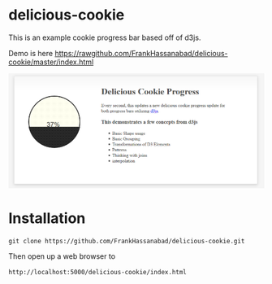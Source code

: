 delicious-cookie
================

This is an example cookie progress bar based off of d3js.

Demo is here https://rawgithub.com/FrankHassanabad/delicious-cookie/master/index.html

<p align="center">
  <img src="readme-media/cookie-screen-shot.png?raw=true" alt="Cookie Screen Shot"/>
</p>

# Installation
```
git clone https://github.com/FrankHassanabad/delicious-cookie.git
```

Then open up a web browser to
```
http://localhost:5000/delicious-cookie/index.html
```
